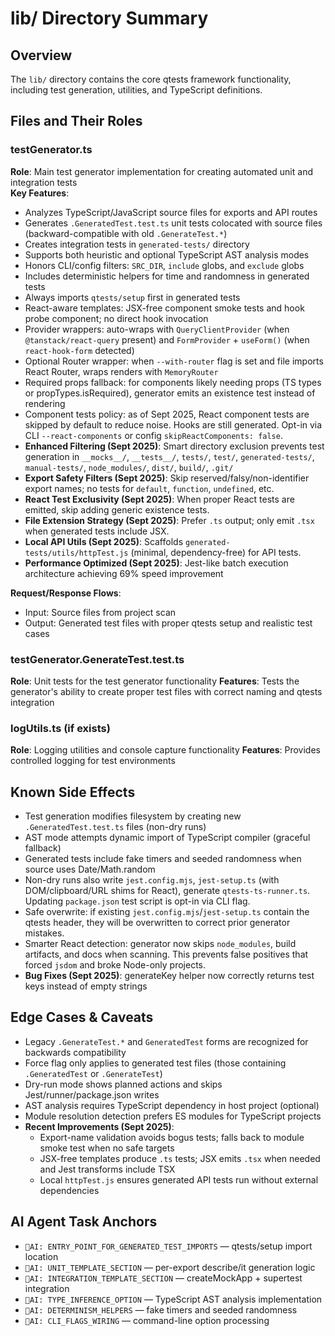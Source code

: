 # lib/ Directory Summary

## Overview
The `lib/` directory contains the core qtests framework functionality, including test generation, utilities, and TypeScript definitions.

## Files and Their Roles

### testGenerator.ts
**Role**: Main test generator implementation for creating automated unit and integration tests  
**Key Features**:
- Analyzes TypeScript/JavaScript source files for exports and API routes
- Generates `.GeneratedTest.test.ts` unit tests colocated with source files (backward-compatible with old `.GenerateTest.*`)
- Creates integration tests in `generated-tests/` directory
- Supports both heuristic and optional TypeScript AST analysis modes
- Honors CLI/config filters: `SRC_DIR`, `include` globs, and `exclude` globs
- Includes deterministic helpers for time and randomness in generated tests
- Always imports `qtests/setup` first in generated tests
- React-aware templates: JSX-free component smoke tests and hook probe component; no direct hook invocation
- Provider wrappers: auto-wraps with `QueryClientProvider` (when `@tanstack/react-query` present) and `FormProvider` + `useForm()` (when `react-hook-form` detected)
- Optional Router wrapper: when `--with-router` flag is set and file imports React Router, wraps renders with `MemoryRouter`
- Required props fallback: for components likely needing props (TS types or propTypes.isRequired), generator emits an existence test instead of rendering
- Component tests policy: as of Sept 2025, React component tests are skipped by default to reduce noise. Hooks are still generated. Opt-in via CLI `--react-components` or config `skipReactComponents: false`.
- **Enhanced Filtering (Sept 2025)**: Smart directory exclusion prevents test generation in `__mocks__/`, `__tests__/`, `tests/`, `test/`, `generated-tests/`, `manual-tests/`, `node_modules/`, `dist/`, `build/`, `.git/`
- **Export Safety Filters (Sept 2025)**: Skip reserved/falsy/non-identifier export names; no tests for `default`, `function`, `undefined`, etc.
- **React Test Exclusivity (Sept 2025)**: When proper React tests are emitted, skip adding generic existence tests.
- **File Extension Strategy (Sept 2025)**: Prefer `.ts` output; only emit `.tsx` when generated tests include JSX.
- **Local API Utils (Sept 2025)**: Scaffolds `generated-tests/utils/httpTest.js` (minimal, dependency-free) for API tests.
- **Performance Optimized (Sept 2025)**: Jest-like batch execution architecture achieving 69% speed improvement

**Request/Response Flows**: 
- Input: Source files from project scan
- Output: Generated test files with proper qtests setup and realistic test cases

### testGenerator.GenerateTest.test.ts  
**Role**: Unit tests for the test generator functionality
**Features**: Tests the generator's ability to create proper test files with correct naming and qtests integration

### logUtils.ts (if exists)
**Role**: Logging utilities and console capture functionality
**Features**: Provides controlled logging for test environments

## Known Side Effects
- Test generation modifies filesystem by creating new `.GeneratedTest.test.ts` files (non-dry runs)
- AST mode attempts dynamic import of TypeScript compiler (graceful fallback)
- Generated tests include fake timers and seeded randomness when source uses Date/Math.random
- Non-dry runs also write `jest.config.mjs`, `jest-setup.ts` (with DOM/clipboard/URL shims for React), generate `qtests-ts-runner.ts`. Updating `package.json` test script is opt-in via CLI flag.
- Safe overwrite: if existing `jest.config.mjs`/`jest-setup.ts` contain the qtests header, they will be overwritten to correct prior generator mistakes.
- Smarter React detection: generator now skips `node_modules`, build artifacts, and docs when scanning. This prevents false positives that forced `jsdom` and broke Node-only projects.
- **Bug Fixes (Sept 2025)**: generateKey helper now correctly returns test keys instead of empty strings

## Edge Cases & Caveats
- Legacy `.GenerateTest.*` and `GeneratedTest` forms are recognized for backwards compatibility
- Force flag only applies to generated test files (those containing `.GeneratedTest` or `.GenerateTest`)
- Dry-run mode shows planned actions and skips Jest/runner/package.json writes
- AST analysis requires TypeScript dependency in host project (optional)
- Module resolution detection prefers ES modules for TypeScript projects
- **Recent Improvements (Sept 2025)**:
  - Export-name validation avoids bogus tests; falls back to module smoke test when no safe targets
  - JSX-free templates produce `.ts` tests; JSX emits `.tsx` when needed and Jest transforms include TSX
  - Local `httpTest.js` ensures generated API tests run without external dependencies

## AI Agent Task Anchors
- `🚩AI: ENTRY_POINT_FOR_GENERATED_TEST_IMPORTS` — qtests/setup import location
- `🚩AI: UNIT_TEMPLATE_SECTION` — per-export describe/it generation logic  
- `🚩AI: INTEGRATION_TEMPLATE_SECTION` — createMockApp + supertest integration
- `🚩AI: TYPE_INFERENCE_OPTION` — TypeScript AST analysis implementation
- `🚩AI: DETERMINISM_HELPERS` — fake timers and seeded randomness
- `🚩AI: CLI_FLAGS_WIRING` — command-line option processing
